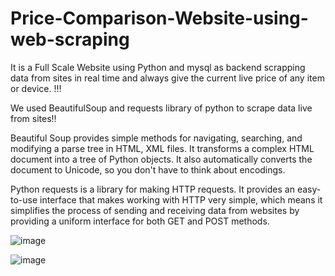 # Price-Comparison-Website-using-web-scraping

It is a Full Scale Website using Python and mysql as backend scrapping data from sites in real time and always give the current live price of any item or device. !!!

We used BeautifulSoup and requests library of python to scrape data live from sites!!


Beautiful Soup provides simple methods for navigating, searching, and modifying a parse tree in HTML, XML files. It transforms a complex HTML document into a tree of Python objects. It also automatically converts the document to Unicode, so you don't have to think about encodings.


Python requests is a library for making HTTP requests. It provides an easy-to-use interface that makes working with HTTP very simple, which means it simplifies the process of sending and receiving data from websites by providing a uniform interface for both GET and POST methods.

![image](https://github.com/SanD204/Price-Comparison-Website-using-web-scraping/assets/113448326/1dbde920-d56e-4d43-a700-51606adbd639)

![image](https://github.com/SanD204/Price-Comparison-Website-using-web-scraping/assets/113448326/35d25857-8b5e-4a32-b0c5-e4ce3766df96)


